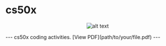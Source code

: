 # cs50x
<p align="center">
  <img src="https://cs50.harvard.edu/certificates/6968813b-b534-4ce5-935c-73a04d5fc7b6" alt="alt text">
</p>
---
cs50x coding activities.
[View PDF](path/to/your/file.pdf)
---

